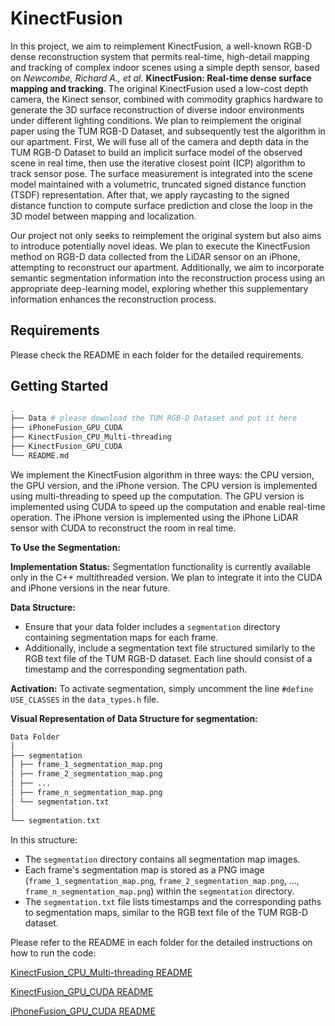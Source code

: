 # KinectFusion

In this project, we aim to reimplement KinectFusion, a well-known RGB-D dense reconstruction system that permits real-time, high-detail mapping and tracking of complex indoor scenes using a simple depth sensor, based on _Newcombe, Richard A., et al._ **KinectFusion: Real-time dense surface mapping and tracking**. The original KinectFusion used a low-cost depth camera, the Kinect sensor, combined with commodity graphics hardware to generate the 3D surface reconstruction of diverse indoor environments under different lighting conditions. We plan to reimplement the original paper using the TUM RGB-D Dataset, and subsequently test the algorithm in our apartment. First, We will fuse all of the camera and depth data in the TUM RGB-D Dataset to build an implicit surface model of the observed scene in real time, then use the iterative closest point (ICP) algorithm to track sensor pose. The surface measurement is integrated into the scene model maintained with a volumetric, truncated signed distance function (TSDF) representation. After that, we apply raycasting to the signed distance function to compute surface prediction and close the loop in the 3D model between mapping and localization.

Our project not only seeks to reimplement the original system but also aims to introduce potentially novel ideas. We plan to execute the KinectFusion method on RGB-D data collected from the LiDAR sensor on an iPhone, attempting to reconstruct our apartment. Additionally, we aim to incorporate semantic segmentation information into the reconstruction process using an appropriate deep-learning model, exploring whether this supplementary information enhances the reconstruction process.

## Requirements

Please check the README in each folder for the detailed requirements.

## Getting Started

```bash
.
├── Data # please download the TUM RGB-D Dataset and put it here
├── iPhoneFusion_GPU_CUDA
├── KinectFusion_CPU_Multi-threading
├── KinectFusion_GPU_CUDA
└── README.md
```

We implement the KinectFusion algorithm in three ways: the CPU version, the GPU version, and the iPhone version.
The CPU version is implemented using multi-threading to speed up the computation.
The GPU version is implemented using CUDA to speed up the computation and enable real-time operation.
The iPhone version is implemented using the iPhone LiDAR sensor with CUDA to reconstruct the room in real time.


**To Use the Segmentation:**

**Implementation Status:**
Segmentation functionality is currently available only in the C++ multithreaded version. We plan to integrate it into the CUDA and iPhone versions in the near future.

**Data Structure:**
- Ensure that your data folder includes a `segmentation` directory containing segmentation maps for each frame.
- Additionally, include a segmentation text file structured similarly to the RGB text file of the TUM RGB-D dataset. Each line should consist of a timestamp and the corresponding segmentation path.

**Activation:**
To activate segmentation, simply uncomment the line `#define USE_CLASSES` in the `data_types.h` file.

**Visual Representation of Data Structure for segmentation:**
```bash
Data Folder
│
├── segmentation
│ ├── frame_1_segmentation_map.png
│ ├── frame_2_segmentation_map.png
│ ├── ...
│ ├── frame_n_segmentation_map.png
│ └── segmentation.txt
│
└── segmentation.txt
```

In this structure:
- The `segmentation` directory contains all segmentation map images.
- Each frame's segmentation map is stored as a PNG image (`frame_1_segmentation_map.png`, `frame_2_segmentation_map.png`, ..., `frame_n_segmentation_map.png`) within the `segmentation` directory.
- The `segmentation.txt` file lists timestamps and the corresponding paths to segmentation maps, similar to the RGB text file of the TUM RGB-D dataset.


Please refer to the README in each folder for the detailed instructions on how to run the code:

[KinectFusion_CPU_Multi-threading README](./KinectFusion_CPU_Multi-threading/README.md)

[KinectFusion_GPU_CUDA README](./KinectFusion_GPU_CUDA/README.md)

[iPhoneFusion_GPU_CUDA README](./iPhoneFusion_GPU_CUDA/README.md)
